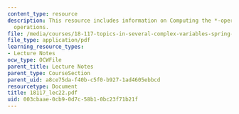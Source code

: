 ```yaml
---
content_type: resource
description: This resource includes information on Computing the *-operator, and other
  operations.
file: /media/courses/18-117-topics-in-several-complex-variables-spring-2005/003cbaae0cb90d7c58b10bc23f71b21f_18117_lec22.pdf
file_type: application/pdf
learning_resource_types:
- Lecture Notes
ocw_type: OCWFile
parent_title: Lecture Notes
parent_type: CourseSection
parent_uid: a8ce75da-f40b-c5f0-b927-1ad4605ebbcd
resourcetype: Document
title: 18117_lec22.pdf
uid: 003cbaae-0cb9-0d7c-58b1-0bc23f71b21f
---
```

